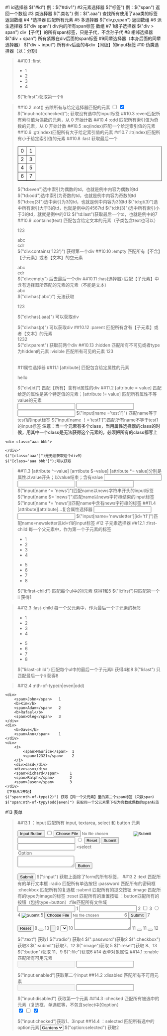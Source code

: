#1 id选择器
	$("#id")   例：$("#div1")
#2元素选择器
	$("标签")  例：$("span")   返回一个数组
#3 类选择器
	$(".类名")  例：$(".aaa")  查找所有使用了aaa类的标签   返回数组
#4 *选择器
	匹配所有元素
#5 多选择器
	$("div,p,span")  返回数组
#6 派生选择器
	$("div  span")  div内的所有span标签    数组
#7 1级子选择器
	$("div > span")  div【子代】的所有span标签，只是子代，不含孙子代
#8 相邻选择器
	$("div + span")  所有紧跟在div后面的span标签
#9同辈选择器（本身后面的同辈选择器）
	$("div ~ input") 所有div后面的与div【同级】的input标签
#10 伪类选择器（以：分割）
	
> ##10.1 :first
	<ul>
        <li>1</li>
        <li>2</li>
        <li>3</li>
        <li>4</li>
    </ul>
	$("li:first")获取第一个li    

> ##10.2 :not() 去除所有与给定选择器匹配的元素
	<input type="checkbox">
    <input type="checkbox" checked>
	$("input:not(:checked)");  获取没有选中的input标签
> ##10.3 :even匹配所有索引值为偶数的元素，从 0 开始计数
> ##10.4 :odd 匹配所有索引值为奇数的元素，从 0 开始计数
> ##10.5 :eq(index)匹配一个给定索引值的元素
> ##10.6 :gt(index)匹配所有大于给定索引值的元素
> ##10.7 :lt(index)匹配所有小于给定索引值的元素
> ##10.8 :last  获取最后一个
	<table border="1">
        <tr>
            <td>0</td>
            <td>1</td>
        </tr>
        <tr>
            <td>2</td>
            <td>3</td>
        </tr>
        <tr>
            <td>4</td>
            <td>5</td>
        </tr>
        <tr>
            <td>6</td>
            <td>7</td>
        </tr>
    </table>
	$("td:even")选中索引为偶数的td，也就是例中内容为偶数的td
	$("td:odd")选中索引为奇数的td，也就是例中内容为奇数的td
	$("td:eq(3)")选中索引为3的td，也就是例中内容为3的td
	$("td:gt(3)")选中所有索引大于3的td，也就是例中的4567td
	$("td:lt(3)")选中所有索引小于3的td，就就是例中的012
	$("td:last")获取最后一个td，也就是例中的7
> ##10.9 :contains(text) 匹配包含给定文本的元素（子类包含text也可以）
	<div><p><span>123</span></p></div>
    <div>abc</div>
    <div>cdr</div>
	$("div:contains('123')")  获得第一个div
> ##10.10 :empty   匹配所有【不含】【子元素】或者【文本】的空元素
	<div><p><span></span></p></div>
    <div>abc</div>
    <div>cdr</div>
    <div></div>
	$("div:empty")   后去最后一个div
>##10.11 :has(选择器) 匹配【子元素】中含有选择器所匹配的元素的元素（不能是文本）
	<div>abc</div>  $("div:has('abc')")   无法获取
	<div><p class="aaa"><span>123</span></p></div> $("div:has(.aaa)") 可以获取div
	<div><p></p></div>  $("div:has(p)")  可以获取div
>##10.12 :parent 匹配所有含有【子元素】或者【文本】的元素
	<div><span></span></div>
    <div>1232</div>
    <div></div>
	$("div:parent")  获取前两个div
> ##10.13 :hidden 匹配所有不可见或者type为hidden的元素 :visible 匹配所有可见的元素
	<table>
        <tr style="display: none">1</tr>
        <tr>2</tr>
        <tr>3</tr>
    </table>
#11属性选择器
> ##11.1 [attribute]  匹配包含给定属性的元素
	<div>
        <p>hello</p>
    </div>
    <div id="test"></div>
	$("div[id]") 匹配【所有】含有id属性的div
> ##11.2  [attribute = value] 匹配给定的属性是某个特定值的元素；[attribute != value] 匹配所有属性不等value的元素	
	<input type="text" name="test1">
	<input type="text" name="test2">
	<input type="text" name="test3">
	$("input[name ='test1']") 匹配name等于test1的input标签
	$("input[name ！='test1']")匹配所有name不等于test1的input标签
**注意：当一个元素有多个class，当用属性选择器的class的时候，用其中一个class是无法获得这个元素的，必须把所有的class都写上**
	
	<div class="aaa bbb">
	
	</div>'
	$("[class='aaa']")是无法获取这个div的
	$("[class='aaa bbb']");可以获取
> ##11.3 [attribute ^=value] [arrtibute $=value] [attribute *= value]分别是属性以value开头；以value结束；含有value
	<input type="text" name="newsletter">
	<input type="text" name="milkemannews">
	<input type="text" name="aaanewsboy">
	$("input[name ^= 'news']")匹配name以news字符串开头的input标签
	$("input[name $= 'news']")匹配name以news字符串结束的input标签
	$("input[name *= 'news'])匹配name中含有news字符串的标签
> ##11.4 [attribute][attribute]...复合属性选择器
	<input type="text" name="newsletter" id="t1">
	<input type="text" name="newsletter" id="t2" >
	$("input[name='newsletter'][id='t1']")匹配name=newsletter且id=t1的input标签
#12 子元素选择器
> ##12.1  :first-child 每一个父元素中，作为第一个子元素的标签
	<ul>
       <li>1</li>
       <li>2</li>
       <li>3</li>
       <li>4</li>
	</ul>
	<ul>
       <li>5</li>
       <li>6</li>
       <li>7</li>
       <li>8</li>
	</ul>
	$("li:first-child") 匹配每个ul中的li元素  获得1和5
	$("li:first")只匹配第一个li  获得1

> ##12.3 :last-child 每一个父元素中，作为最后一个子元素的标签
	<ul>
       <li>1</li>
       <li>2</li>
       <li>3</li>
       <li>4</li>
	</ul>
	<ul>
       <li>5</li>
       <li>6</li>
       <li>7</li>
       <li>8</li>
	</ul>
	$("li:last-child")  匹配每个ul中的最后一个子元素li 获得4和8
	$("li:last")  只匹配最后一个li 获得8

> ##12.4 :nth-of-type(n|even|odd)

	<div>
	    <span>John</span>   1
	    <b>Kim</b>
	    <span>Adam</span>   2
	    <b>Rafael</b>
	    <span>Oleg</span>   3
	</div>
	<div>
	    <b>Dave</b>
	    <span>Ann</span>    1
	</div>
	<div>
	    <i>
	        <span>Maurice</span>  1
	        <span>12321</span>    2
	    </i>
	    <div>dasd</div>
	    <div>sasx</div>
	    <span>Richard</span>     1
	    <span>Ralph</span>       2
	    <span>Jason</span>       3
	</div>
	【下标从1开始】
	$("span:nth-of-type(2)") 获取【同一个父元素】里的第二个span标签（只数span）
	$("span:nth-of-typy(odd|even)") 获取同一个父元素里下标为奇数或偶数的span标签
#13 表单


> ##13.1  ：input 匹配所有 input, textarea, select 和 button 元素
	<form>
	    <input type="button" value="Input Button"/>
	    <input type="checkbox" />
	    <input type="file" />
	    <input type="hidden" />
	    <input type="image" />
	    <input type="password" />
	    <input type="radio" />
	    <input type="reset" />
	    <input type="submit" />
	    <input type="text" />
	    <select
			<option>Option</option>
		</select>
	    <textarea></textarea>
	    <button>Button</button>
	</form>
	<input type="submit" />
	$(":input") 获取上面除了form的所有标签，
> ##13.2 :text  匹配所有的单行文本框  :radio 匹配所有单选按钮  :password  匹配所有的密码框 :checkbox 匹配所有的复选框  :submit 匹配所有的提交按钮 :image 匹配所有的type为image的标签  :reset 匹配所有的重置按钮 ：button匹配所有的按钮（包括type=button）:file匹配所有文件域  
	<form>
	    <input type="text" />                  1
	    <input type="password" />              2
	    <input type="checkbox" />              3
	    <input type="radio" />                 4
	    <input type="image" />                 5
	    <input type="file" />                  6
	    <input type="submit" />                7
	    <input type="reset" />                 8
		<button type="reset"></button> 			13
	    <input type="button" />                9
	    <select><option/></select>             10
	    <textarea></textarea>				   11
	    <button></button>                      11
		<button type="submit"></button>        12
	</form>
	$(":text")  获取1
	$(":radio") 获取4
	$(":password")获取2
	$(":checkbox")获取3
	$(":submit")获取7、12
	$(":image")获取 5
	$(":reset")获取 8、13
	$(":button")获取 11、9
	$(":file")获取6
#14 表单对象属性
> ##14.1 :enable 匹配所有可用元素
	<form>
		<input name="email" disabled="disabled" />
		<input name="id" />
	</form>
	$("input:enabled")获取第二个input
> ##14.2 :disabled  匹配所有不可用元素
	<form>
		<input name="email" disabled="disabled" />
		<input name="id" />
	</form>
	$("input:disabled") 获取第一个元素
> ##14.3 :checked 匹配所有被选中的元素（复选框、单选框等，不包含select中的option）
	<form>
		<input type="checkbox" name="newsletter" checked="checked" value="Daily" />
		<input type="checkbox" name="newsletter" value="Weekly" />
		<input type="checkbox" name="newsletter" checked="checked" value="Monthly" />
	</form>
	$("input:checked")获取1、3input
> ##14.4 ：selected 匹配所有选中的option元素
	<select>
		<option value="1">Flowers</option>
		<option value="2" selected="selected">Gardens</option>
		<option value="3">Trees</option>
	</select>
	$("option:selected") 获取2
	

	


	
